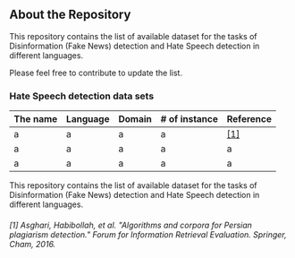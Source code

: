 About the Repository
-
This repository contains the list of available dataset for the tasks of Disinformation (Fake News) detection and Hate Speech detection in different languages.

Please feel free to contribute to update the list.

### Hate Speech detection data sets

|The name|Language|Domain|# of instance|Reference|
|------|---|---|---|---|
|a     |a|a|a|[[1]](#[1])|
|a     |a|a|a|a|
|a     |a|a|a|a|

This  repository contains the list of available dataset for the tasks of Disinformation (Fake News) detection and Hate Speech detection in different languages.
###### [1] Asghari, Habibollah, et al. "Algorithms and corpora for Persian plagiarism detection." Forum for Information Retrieval Evaluation. Springer, Cham, 2016.
